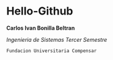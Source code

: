 # Hello-Github

**Carlos Ivan Bonilla Beltran**

*Ingenieria de Sistemas Tercer Semestre*

`Fundacion Universitaria Compensar`

